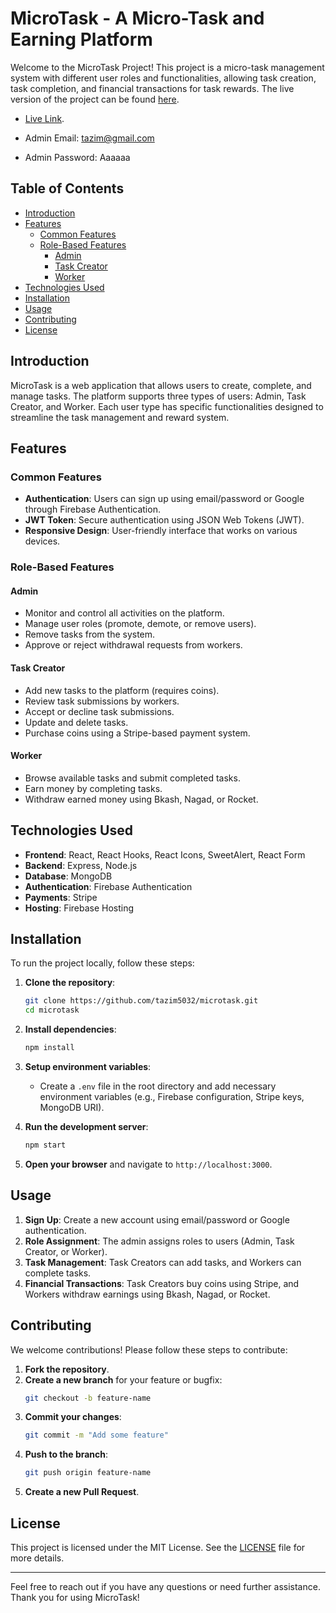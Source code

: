 # MicroTask - A Micro-Task and Earning Platform


Welcome to the MicroTask Project! This project is a micro-task management system with different user roles and functionalities, allowing task creation, task completion, and financial transactions for task rewards. The live version of the project can be found [here](https://micro-task-55c95.web.app/).

- [Live Link](https://micro-task-55c95.web.app/).

- Admin Email: tazim@gmail.com
- Admin Password: Aaaaaa

## Table of Contents

- [Introduction](#introduction)
- [Features](#features)
  - [Common Features](#common-features)
  - [Role-Based Features](#role-based-features)
    - [Admin](#admin)
    - [Task Creator](#task-creator)
    - [Worker](#worker)
- [Technologies Used](#technologies-used)
- [Installation](#installation)
- [Usage](#usage)
- [Contributing](#contributing)
- [License](#license)

## Introduction

MicroTask is a web application that allows users to create, complete, and manage tasks. The platform supports three types of users: Admin, Task Creator, and Worker. Each user type has specific functionalities designed to streamline the task management and reward system.

## Features

### Common Features

- **Authentication**: Users can sign up using email/password or Google through Firebase Authentication.
- **JWT Token**: Secure authentication using JSON Web Tokens (JWT).
- **Responsive Design**: User-friendly interface that works on various devices.

### Role-Based Features

#### Admin

- Monitor and control all activities on the platform.
- Manage user roles (promote, demote, or remove users).
- Remove tasks from the system.
- Approve or reject withdrawal requests from workers.

#### Task Creator

- Add new tasks to the platform (requires coins).
- Review task submissions by workers.
- Accept or decline task submissions.
- Update and delete tasks.
- Purchase coins using a Stripe-based payment system.

#### Worker

- Browse available tasks and submit completed tasks.
- Earn money by completing tasks.
- Withdraw earned money using Bkash, Nagad, or Rocket.

## Technologies Used

- **Frontend**: React, React Hooks, React Icons, SweetAlert, React Form
- **Backend**: Express, Node.js
- **Database**: MongoDB
- **Authentication**: Firebase Authentication
- **Payments**: Stripe
- **Hosting**: Firebase Hosting

## Installation

To run the project locally, follow these steps:

1. **Clone the repository**:
    ```bash
    git clone https://github.com/tazim5032/microtask.git
    cd microtask
    ```

2. **Install dependencies**:
    ```bash
    npm install
    ```

3. **Setup environment variables**:
    - Create a `.env` file in the root directory and add necessary environment variables (e.g., Firebase configuration, Stripe keys, MongoDB URI).

4. **Run the development server**:
    ```bash
    npm start
    ```

5. **Open your browser** and navigate to `http://localhost:3000`.

## Usage

1. **Sign Up**: Create a new account using email/password or Google authentication.
2. **Role Assignment**: The admin assigns roles to users (Admin, Task Creator, or Worker).
3. **Task Management**: Task Creators can add tasks, and Workers can complete tasks.
4. **Financial Transactions**: Task Creators buy coins using Stripe, and Workers withdraw earnings using Bkash, Nagad, or Rocket.

## Contributing

We welcome contributions! Please follow these steps to contribute:

1. **Fork the repository**.
2. **Create a new branch** for your feature or bugfix:
    ```bash
    git checkout -b feature-name
    ```
3. **Commit your changes**:
    ```bash
    git commit -m "Add some feature"
    ```
4. **Push to the branch**:
    ```bash
    git push origin feature-name
    ```
5. **Create a new Pull Request**.

## License

This project is licensed under the MIT License. See the [LICENSE](LICENSE) file for more details.

---

Feel free to reach out if you have any questions or need further assistance. Thank you for using MicroTask!